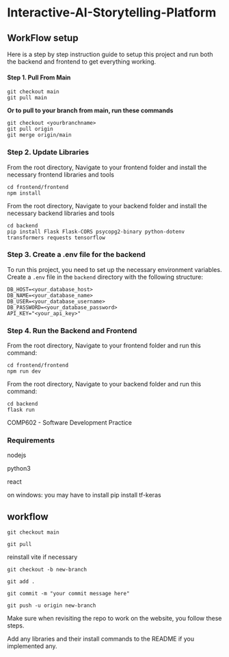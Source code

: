 # Interactive-AI-Storytelling-Platform

## WorkFlow setup

Here is a step by step instruction guide to setup this project and run both the backend and frontend to get everything working.

#### Step 1. Pull From Main

```
git checkout main
git pull main
```

**Or to pull to your branch from main,  run these commands**

```
git checkout <yourbranchname>
git pull origin
git merge origin/main
```

### Step 2. Update Libraries

From the root directory, Navigate to your frontend folder and install the necessary frontend libraries and tools

```
cd frontend/frontend
npm install
```

From the root directory, Navigate to your backend folder and install the necessary backend libraries and tools

```
cd backend
pip install Flask Flask-CORS psycopg2-binary python-dotenv transformers requests tensorflow
```

### Step 3. Create a .env file for the backend

To run this project, you need to set up the necessary environment variables. Create a `.env` file in the `backend` directory with the following structure:

```
DB_HOST=<your_database_host>
DB_NAME=<your_database_name>
DB_USER=<your_database_username>
DB_PASSWORD=<your_database_password>
API_KEY="<your_api_key>"
```

### Step 4. Run the Backend and Frontend

From the root directory, Navigate to your frontend folder and run this command:

```
cd frontend/frontend
npm run dev
```

From the root directory, Navigate to your backend folder and run this command:

```
cd backend
flask run
```

COMP602 - Software Development Practice

### Requirements

nodejs

python3

react

on windows: you may have to install
pip install tf-keras

## workflow

```
git checkout main
```

```
git pull
```

reinstall vite if necessary

```
git checkout -b new-branch
```

```
git add .
```

```
git commit -m "your commit message here"
```

```
git push -u origin new-branch
```

Make sure when revisiting the repo to work on the website, you follow these steps.

Add any libraries and their install commands to the README if you implemented any.
